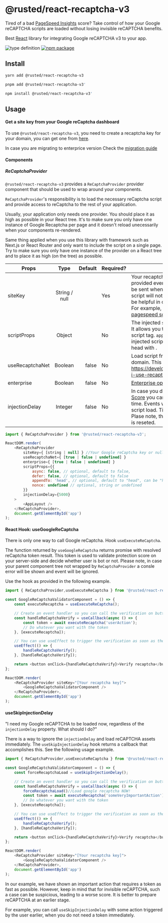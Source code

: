 
# @rusted/react-recaptcha-v3

Tired of a bad [PageSpeed Insights](https://pagespeed.web.dev/) score? Take control of how your Google reCAPTCHA scripts are loaded without losing invisible reCAPTCHA benefits.

Best [React](https://reactjs.org/) library for integrating Google reCAPTCHA v3 to your app.

![type definition](https://img.shields.io/npm/types/@rusted/react-recaptcha-v3)
[![npm package](https://img.shields.io/npm/v/@rusted/react-recaptcha-v3/latest.svg)](https://www.npmjs.com/package/react-google-recaptcha-v3)



## Install
```bash
yarn add @rusted/react-recaptcha-v3
```
```bash
pnpm add @rusted/react-recaptcha-v3'
```
```bash
npm install @rusted/react-recaptcha-v3'
```

## Usage

#### Get a site key from your Google reCaptcha dashboard

To use `@rusted/react-recaptcha-v3`, you need to create a recaptcha key for your domain, you can get one from [here](https://www.google.com/recaptcha/intro/v3.html).

In case you are migrating to enterprice version Check the [migration guide](https://cloud.google.com/recaptcha-enterprise/docs/migrate-recaptcha)

#### Components

##### ReCaptchaProvider

`@rusted/react-recaptcha-v3` provides a `ReCaptchaProvider` provider component that should be used to wrap around your components.

`ReCaptchaProvider`'s responsibility is to load the necessary reCaptcha script and provide access to reCaptcha to the rest of your application.

Usually, your application only needs one provider. You should place it as high as possible in your React tree. It's to make sure you only have one instance of Google Recaptcha per page and it doesn't reload unecessarily when your components re-rendered.

Same thing applied when you use this library with framework such as Next.js or React Router and only want to include the script on a single page. Try to make sure you only have one instance of the provider on a React tree and to place it as high (on the tree) as possible.

| **Props**            |     **Type**     | **Default** | **Required?** | **Note**                                                                                                                                                                                                                                                        |
|----------------------|:----------------:| ----------: | ------------- | --------------------------------------------------------------------------------------------------------------------------------------------------------------------------------------------------------------------------------------------------------------- |
| siteKey         |      String / null    |             | Yes           | Your recaptcha key, get one from [here](https://www.google.com/recaptcha/intro/v3.html). In case `null` provided events still will be recorded. Those events will be sent when `siteKey` provided.     Also, google recaptcha script will not be loaded until `siteKey` provided.       This can be helpful in case you want take control of this process. For example, to reduce impact of recaptcha on your [pagespeed score](https://pagespeed.web.dev)   .                                                                                     |
| scriptProps          |      Object      |             | No            | The injected `script` tag can be customized with this prop. It allows you to add `async`, `defer`, `nonce` attributes to the script tag. `appendTo` attribute controls whether the injected script will be added to the document body or head with . |
| useRecaptchaNet      |     Boolean      |       false | No            | Load script from `recaptcha.net instead of google domain. This can help to workaround ad blockers.  https://developers.google.com/recaptcha/docs/faq#can-i-use-recaptcha-globally                                                                                         |
| enterprise        |     Boolean      |       false | No            | [Enterprise option](#enterprise)                                                                                                                                                                                                                                | 
| injectionDelay        |     Integer      |       false | No            | In case you don't want to blow up your [PageInsights Score](https://pagespeed.web.dev) you can defer script loading  by specifing threshold time. Events will be recorded and flushed at once on script load. Timeout should be specified in milliseconds. Plase note, that in case `injectionDelay` changed timeout is reseted.                                                                                                                                                 |   

```javascript
import { ReCaptchaProvider } from '@rusted/react-recaptcha-v3';

ReactDOM.render(
    <ReCaptchaProvider
        siteKey={ [string | null] } //Your Google reCaptcha key or null
        useRecaptchaNet={ [true | false | undefined] }
        enterprise={ [true | false | undefined] }
        scriptProps={{
            async: false, // optional, default to false,
            defer: false, // optional, default to false
            appendTo: 'head', // optional, default to "head", can be "head" or "body",
            nonce: undefined // optional, string or undefined
        }}
        injectionDelay={5000}
    >
        <AppLayout />
    </ReCaptchaProvider>,
    document.getElementById('app')
);
```




#### React Hook: useGoogleReCaptcha
There is only one way to call Google reCaptcha. Hook `useExecuteReCaptcha`.

The function returned by `useGoogleReCaptcha` returns promise with resolved reCaptcha token result. This token is used to validate protection score on your server-side and decide whether user is bot or not.
Please note, in case your parent component tree not wrapped by `ReCaptchaProvider` a consle error will be shown and event will be ignored.

Use the hook as provided in the following example.

```javascript
import { ReCaptchaProvider,useExecuteReCaptcha } from '@rusted/react-recaptcha-v3';

const GoogleReCaptchaValidatorComponent = () => {
    const executeRecaptcha = useExecuteReCaptcha();

    // Create an event handler so you can call the verification on button click event or form submit
    const handleReCaptchaVerify = useCallback(async () => {
        const token = await executeRecaptcha('userAction');
        // Do whatever you want with the token
    }, [executeRecaptcha]);

    // You can use useEffect to trigger the verification as soon as the component being loaded
    useEffect(() => {
        handleReCaptchaVerify();
    }, [handleReCaptchaVerify]);

    return <button onClick={handleReCaptchaVerify}>Verify recaptcha</button>;
};

ReactDOM.render(
    <ReCaptchaProvider siteKey="[Your recaptcha key]">
        <GoogleReCaptchaValidatorComponent />
    </ReCaptchaProvider>,
    document.getElementById('app')
);
```
#### useSkipInjectionDelay 
"I need my Google reCAPTCHA to be loaded now, regardless of the `injectionDelay` property. What should I do?"

There is a way to ignore the `injectionDelay` and load reCAPTCHA assets immediately. The `useSkipInjectionDelay` hook returns a callback that accomplishes this. See the following usage example.
```javascript
import { ReCaptchaProvider,useExecuteReCaptcha } from '@rusted/react-recaptcha-v3';

const GoogleReCaptchaValidatorComponent = () => {
    const forceRecaptchaLoad = useSkipInjectionDelay();

    // Create an event handler so you can call the verification on button click event or form submit
    const handleReCaptchaVerify = useCallback(async () => {
        forceRecaptchaLoad()//Load google recaptcha NOW!
        const token = await executeRecaptcha('someVeryImportantAction');
        // Do whatever you want with the token
    }, [executeRecaptcha]);

    // You can use useEffect to trigger the verification as soon as the component being loaded
    useEffect(() => {
        handleReCaptchaVerify();
    }, [handleReCaptchaVerify]);

    return <button onClick={handleReCaptchaVerify}>Verify recaptcha</button>;
};

ReactDOM.render(
    <ReCaptchaProvider siteKey="[Your recaptcha key]">
        <GoogleReCaptchaValidatorComponent />
    </ReCaptchaProvider>,
    document.getElementById('app')
);
```
In our example, we have shown an important action that requires a token as fast as possible. However, keep in mind that for invisible reCAPTCHA, such a case can be suspicious, leading to a worse score. It is better to prepare reCAPTCHA at an earlier stage.

For example, you can call `useSkipInjectionDelay` with some action triggered by the user earlier, when you do not need a token immediately.
